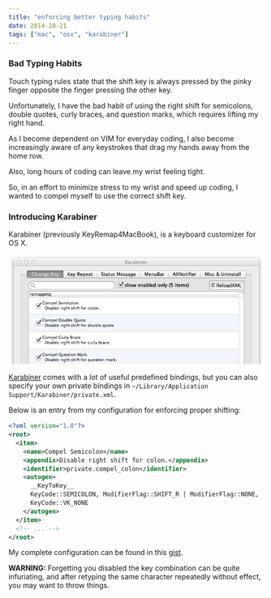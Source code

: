 ```yaml
---
title: "enforcing better typing habits"
date: 2014-10-21
tags: ["mac", "osx", "karabiner"]
---
```


### Bad Typing Habits

Touch typing rules state that the shift key is always pressed by the pinky
finger opposite the finger pressing the other key.

Unfortunately, I have the bad habit of using the right shift for semicolons,
double quotes, curly braces, and question marks, which requires lifting my
right hand.

As I become dependent on VIM for everyday coding, I also become increasingly
aware of any keystrokes that drag my hands away from the home row. 

Also, long hours of coding can leave my wrist feeling tight. 

So, in an effort to minimize stress to my wrist and speed up coding, I wanted
to compel myself to use the correct shift key. 

### Introducing Karabiner

Karabiner (previously KeyRemap4MacBook), is a keyboard customizer for OS X.  

<img src="/img/karabiner.png"/>

[Karabiner][1] comes with a lot of useful predefined bindings, but you can also
specify your own private bindings in `~/Library/Application
Support/Karabiner/private.xml`. 

Below is an entry from my configuration for enforcing proper shifting:

```xml
<?xml version="1.0"?>
<root>
  <item>
    <name>Compel Semicolon</name>
    <appendix>Disable right shift for colon.</appendix>
    <identifier>private.compel_colon</identifier>
    <autogen>
      __KeyToKey__ 
      KeyCode::SEMICOLON, ModifierFlag::SHIFT_R | ModifierFlag::NONE,
      KeyCode::VK_NONE
    </autogen>
  </item>
  <!-- ... -->
</root>
```

My complete configuration can be found in this [gist][2]. 

**WARNING:** Forgetting you disabled the key combination can be quite
infuriating, and after retyping the same character repeatedly without effect,
you may want to throw things. 


[1]: https://pqrs.org/osx/karabiner/ 
[2]: https://gist.github.com/kwarrick/fa96ac725182518798ba

